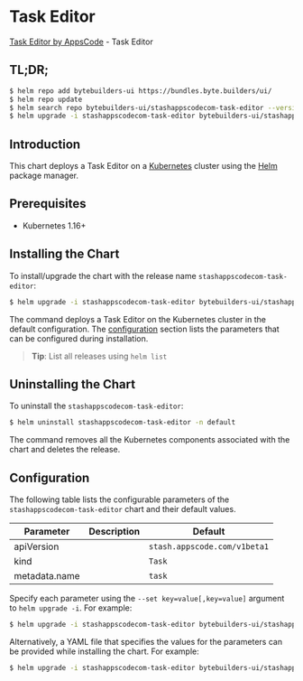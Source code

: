 # Task Editor

[Task Editor by AppsCode](https://byte.builders) - Task Editor

## TL;DR;

```bash
$ helm repo add bytebuilders-ui https://bundles.byte.builders/ui/
$ helm repo update
$ helm search repo bytebuilders-ui/stashappscodecom-task-editor --version=v0.4.3
$ helm upgrade -i stashappscodecom-task-editor bytebuilders-ui/stashappscodecom-task-editor -n default --create-namespace --version=v0.4.3
```

## Introduction

This chart deploys a Task Editor on a [Kubernetes](http://kubernetes.io) cluster using the [Helm](https://helm.sh) package manager.

## Prerequisites

- Kubernetes 1.16+

## Installing the Chart

To install/upgrade the chart with the release name `stashappscodecom-task-editor`:

```bash
$ helm upgrade -i stashappscodecom-task-editor bytebuilders-ui/stashappscodecom-task-editor -n default --create-namespace --version=v0.4.3
```

The command deploys a Task Editor on the Kubernetes cluster in the default configuration. The [configuration](#configuration) section lists the parameters that can be configured during installation.

> **Tip**: List all releases using `helm list`

## Uninstalling the Chart

To uninstall the `stashappscodecom-task-editor`:

```bash
$ helm uninstall stashappscodecom-task-editor -n default
```

The command removes all the Kubernetes components associated with the chart and deletes the release.

## Configuration

The following table lists the configurable parameters of the `stashappscodecom-task-editor` chart and their default values.

|   Parameter   | Description |                 Default                 |
|---------------|-------------|-----------------------------------------|
| apiVersion    |             | <code>stash.appscode.com/v1beta1</code> |
| kind          |             | <code>Task</code>                       |
| metadata.name |             | <code>task</code>                       |


Specify each parameter using the `--set key=value[,key=value]` argument to `helm upgrade -i`. For example:

```bash
$ helm upgrade -i stashappscodecom-task-editor bytebuilders-ui/stashappscodecom-task-editor -n default --create-namespace --version=v0.4.3 --set apiVersion=stash.appscode.com/v1beta1
```

Alternatively, a YAML file that specifies the values for the parameters can be provided while
installing the chart. For example:

```bash
$ helm upgrade -i stashappscodecom-task-editor bytebuilders-ui/stashappscodecom-task-editor -n default --create-namespace --version=v0.4.3 --values values.yaml
```
